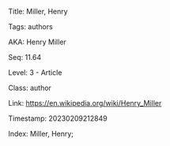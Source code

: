 Title:  Miller, Henry

Tags:   authors

AKA:    Henry Miller

Seq:    11.64

Level:  3 - Article

Class:  author

Link:   https://en.wikipedia.org/wiki/Henry_Miller

Timestamp: 20230209212849

Index:  Miller, Henry; 
